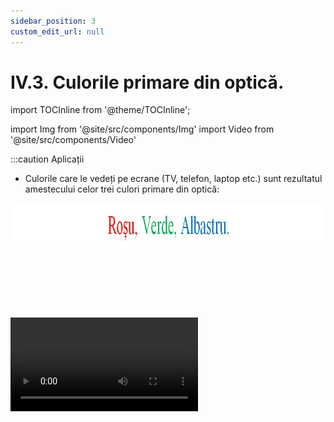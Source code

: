 ```yaml
---
sidebar_position: 3
custom_edit_url: null
---
```


# IV.3. Culorile primare din optică.


import TOCInline from '@theme/TOCInline';

<TOCInline toc={toc} />





import Img from '@site/src/components/Img'
import Video from '@site/src/components/Video'





:::caution Aplicații

- Culorile care le vedeți pe ecrane (TV, telefon, laptop etc.) sunt rezultatul amestecului celor trei culori primare din optică: 


<Img className="img-responsive4" src="biologie/fizicainlumeavie/ochiul-si-defectele-de-vedere/4_1_Poza3bis2_Culorile2_vers2.jpg" width="1000" height="70" lazy={false} />


<br></br>

<br></br>


<Video src="https://www.youtube.com/embed/a9BHUufyc7k" lazy={false} />

<br></br>


Dacă proiectezi pe un perete trei fascicule colorate în culorile primare din optică, vei obține o pată albă, iar amestecul de două culori formează diferite nuanțe.

<Img className="img-responsive4" src="biologie/fizicainlumeavie/ochiul-si-defectele-de-vedere/4_1_Poza4_CulorilePrimare_vers2.jpg" width="1000" height="554" lazy={false} />

<br></br>
<br></br>



Culorile primare din pictură / tipografie sunt: magenta, cyan și galben. 


În tipografie se mai adaugă și negru pentru o mai bună claritate a scrisului sau fotografiilor color.


<Video src="https://www.youtube.com/embed/Wzy-Hrmf1qg" lazy={false} />
 



:::

<br></br>




